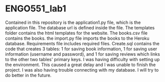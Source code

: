# ENGO551_lab1

Contained in this repository is the application1.py file, which is the application file. The database url is defined inside the file. The templates folder contains the html templates for the website. The books.csv file contains the books. the import.py file imports the books to the Heroku database. Requirements file includes required files. Create.sql contains the code that creates 3 tables: 1 for saving book information, 1 for saving user information (username and password), and 1 for saving reviews which links to the other two tables' primary keys.
I was having difficulty with setting up the environment. This caused a great delay and I was unable to finish the project. I was also having trouble connecting with my database. I will try to do better in the future.

